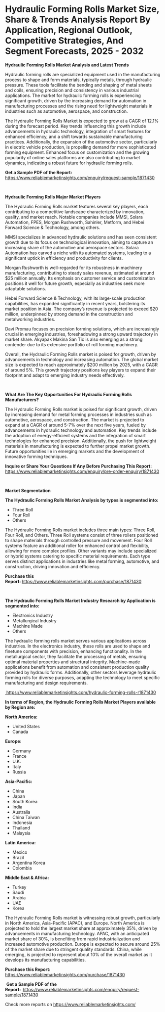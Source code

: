 <p><h1>Hydraulic Forming Rolls Market Size, Share & Trends Analysis Report By Application, Regional Outlook, Competitive Strategies, And Segment Forecasts, 2025 - 2032</h1></p><p><strong>Hydraulic Forming Rolls Market Analysis and Latest Trends</strong></p>
<p><p>Hydraulic forming rolls are specialized equipment used in the manufacturing process to shape and form materials, typically metals, through hydraulic pressure. These tools facilitate the bending and shaping of metal sheets and coils, ensuring precision and consistency in various industrial applications. The market for hydraulic forming rolls is experiencing significant growth, driven by the increasing demand for automation in manufacturing processes and the rising need for lightweight materials in industries such as automotive, aerospace, and construction.</p><p>The Hydraulic Forming Rolls Market is expected to grow at a CAGR of 12.1% during the forecast period. Key trends influencing this growth include advancements in hydraulic technology, integration of smart features for enhanced efficiency, and a shift towards sustainable manufacturing practices. Additionally, the expansion of the automotive sector, particularly in electric vehicle production, is propelling demand for more sophisticated forming equipment. Enhanced focus on customization and the growing popularity of online sales platforms are also contributing to market dynamics, indicating a robust future for hydraulic forming rolls.</p></p>
<p><strong>Get a Sample PDF of the Report:&nbsp;</strong> <a href="https://www.reliablemarketinsights.com/enquiry/request-sample/1871430?utm_campaign=1166&utm_medium=2&utm_source=Github&utm_content=ia&utm_term=28022025&utm_id=hydraulic-forming-rolls">https://www.reliablemarketinsights.com/enquiry/request-sample/1871430</a></p>
<p>&nbsp;</p>
<p><strong>Hydraulic Forming Rolls Major Market Players</strong></p>
<p><p>The Hydraulic Forming Rolls market features several key players, each contributing to a competitive landscape characterized by innovation, quality, and market reach. Notable companies include MMSI, Solara Automation, FPES, Morgan Rushworth, Sahinler, Metform, and Hebei Forward Science & Technology, among others.</p><p>MMSI specializes in advanced hydraulic solutions and has seen consistent growth due to its focus on technological innovation, aiming to capture an increasing share of the automotive and aerospace sectors. Solara Automation has carved a niche with its automated systems, leading to a significant uptick in efficiency and productivity for clients.</p><p>Morgan Rushworth is well-regarded for its robustness in machinery manufacturing, contributing to steady sales revenue, estimated at around $25 million annually. Its emphasis on customer service and customization positions it well for future growth, especially as industries seek more adaptable solutions.</p><p>Hebei Forward Science & Technology, with its large-scale production capabilities, has expanded significantly in recent years, bolstering its market position in Asia. The company’s revenue is projected to exceed $20 million, underpinned by strong demand in the construction and metalworking industries.</p><p>Davi Promau focuses on precision forming solutions, which are increasingly crucial in emerging industries, foreshadowing a strong upward trajectory in market share. Akyapak Makina San Tic is also emerging as a strong contender due to its extensive portfolio of roll forming machinery.</p><p>Overall, the Hydraulic Forming Rolls market is poised for growth, driven by advancements in technology and increasing automation. The global market size is expected to reach approximately $200 million by 2025, with a CAGR of around 5%. This growth trajectory positions key players to expand their footprint and adapt to emerging industry needs effectively.</p></p>
<p>&nbsp;</p>
<p><strong>What Are The Key Opportunities For Hydraulic Forming Rolls Manufacturers?</strong></p>
<p><p>The Hydraulic Forming Rolls market is poised for significant growth, driven by increasing demand for metal forming processes in industries such as automotive, aerospace, and construction. The market is projected to expand at a CAGR of around 5-7% over the next five years, fueled by advancements in hydraulic technology and automation. Key trends include the adoption of energy-efficient systems and the integration of smart technologies for enhanced precision. Additionally, the push for lightweight materials in manufacturing is expected to further propel market growth. Future opportunities lie in emerging markets and the development of innovative forming techniques.</p></p>
<p><strong>Inquire or Share Your Questions If Any Before Purchasing This Report:</strong> <a href="https://www.reliablemarketinsights.com/enquiry/pre-order-enquiry/1871430?utm_campaign=1166&utm_medium=2&utm_source=Github&utm_content=ia&utm_term=28022025&utm_id=hydraulic-forming-rolls">https://www.reliablemarketinsights.com/enquiry/pre-order-enquiry/1871430</a></p>
<p>&nbsp;</p>
<p><strong>Market Segmentation</strong></p>
<p><strong>The Hydraulic Forming Rolls Market Analysis by types is segmented into:</strong></p>
<p><ul><li>Three Roll</li><li>Four Roll</li><li>Others</li></ul></p>
<p><p>The Hydraulic Forming Rolls market includes three main types: Three Roll, Four Roll, and Others. Three Roll systems consist of three rollers positioned to shape materials through controlled pressure and movement. Four Roll systems feature an additional roller for enhanced control and flexibility, allowing for more complex profiles. Other variants may include specialized or hybrid systems catering to specific material requirements. Each type serves distinct applications in industries like metal forming, automotive, and construction, driving innovation and efficiency.</p></p>
<p><strong>Purchase this Report:&nbsp;</strong><a href="https://www.reliablemarketinsights.com/purchase/1871430?utm_campaign=1166&utm_medium=2&utm_source=Github&utm_content=ia&utm_term=28022025&utm_id=hydraulic-forming-rolls">https://www.reliablemarketinsights.com/purchase/1871430</a></p>
<p>&nbsp;</p>
<p><strong>The Hydraulic Forming Rolls Market Industry Research by Application is segmented into:</strong></p>
<p><ul><li>Electronics Industry</li><li>Metallurgical Industry</li><li>Machine Made</li><li>Others</li></ul></p>
<p><p>The hydraulic forming rolls market serves various applications across industries. In the electronics industry, these rolls are used to shape and finetune components with precision, enhancing functionality. In the metallurgical sector, they facilitate the processing of metals, ensuring optimal material properties and structural integrity. Machine-made applications benefit from automation and consistent production quality provided by hydraulic forms. Additionally, other sectors leverage hydraulic forming rolls for diverse purposes, adapting the technology to meet specific manufacturing and design requirements.</p></p>
<p><a href="https://www.reliablemarketinsights.com/hydraulic-forming-rolls-r1871430?utm_campaign=1166&utm_medium=2&utm_source=Github&utm_content=ia&utm_term=28022025&utm_id=hydraulic-forming-rolls">&nbsp;https://www.reliablemarketinsights.com/hydraulic-forming-rolls-r1871430</a></p>
<p><strong>In terms of Region, the Hydraulic Forming Rolls Market Players available by Region are:</strong></p>
<p>
    <p> <strong> North America: </strong>
        <ul>
            <li>United States</li>
            <li>Canada</li>
        </ul>
        </p> 
    <p> <strong> Europe: </strong>
        <ul>
            <li>Germany</li>
            <li>France</li>
            <li>U.K.</li>
            <li>Italy</li>
            <li>Russia</li>
        </ul>
        </p> 
    <p> <strong> Asia-Pacific: </strong>
        <ul>
            <li>China</li>
            <li>Japan</li>
            <li>South Korea</li>
            <li>India</li>
            <li>Australia</li>
            <li>China Taiwan</li>
            <li>Indonesia</li>
            <li>Thailand</li>
            <li>Malaysia</li>
        </ul>
        </p> 
    <p> <strong> Latin America: </strong>
        <ul>
            <li>Mexico</li>
            <li>Brazil</li>
            <li>Argentina Korea</li>
            <li>Colombia</li>
        </ul>
        </p> 
    <p> <strong> Middle East & Africa: </strong>
        <ul>
            <li>Turkey</li>
            <li>Saudi</li>
            <li>Arabia</li>
            <li>UAE</li>
            <li>Korea</li>
        </ul>
    </p>
    </p>
<p><p>The Hydraulic Forming Rolls market is witnessing robust growth, particularly in North America, Asia-Pacific (APAC), and Europe. North America is projected to hold the largest market share at approximately 35%, driven by advancements in manufacturing technology. APAC, with an anticipated market share of 30%, is benefiting from rapid industrialization and increased automotive production. Europe is expected to secure around 25% of the market share due to stringent quality standards. China, while emerging, is projected to represent about 10% of the overall market as it develops its manufacturing capabilities.</p></p>
<p><strong>Purchase this Report: </strong><a href="https://www.reliablemarketinsights.com/purchase/1871430?utm_campaign=1166&utm_medium=2&utm_source=Github&utm_content=ia&utm_term=28022025&utm_id=hydraulic-forming-rolls">https://www.reliablemarketinsights.com/purchase/1871430</a></p>
<p>&nbsp;<strong>Get a Sample PDF of the Report:&nbsp;&nbsp;</strong><a href="https://www.reliablemarketinsights.com/enquiry/request-sample/1871430?utm_campaign=1166&utm_medium=2&utm_source=Github&utm_content=ia&utm_term=28022025&utm_id=hydraulic-forming-rolls">https://www.reliablemarketinsights.com/enquiry/request-sample/1871430</a></p>
<p><strong></strong></p>
<p>Check more reports on <a href="https://www.reliablemarketinsights.com/?utm_campaign=1166&utm_medium=2&utm_source=Github&utm_content=ia&utm_term=28022025&utm_id=hydraulic-forming-rolls">https://www.reliablemarketinsights.com/</a></p>